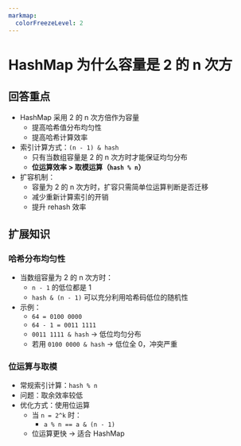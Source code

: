 ```yaml
---
markmap:
  colorFreezeLevel: 2
---
```


# HashMap 为什么容量是 2 的 n 次方

## 回答重点

- HashMap 采用 2 的 n 次方倍作为容量
  - 提高哈希值分布均匀性
  - 提高哈希计算效率
- 索引计算方式：`(n - 1) & hash`
  - 只有当数组容量是 2 的 n 次方时才能保证均匀分布
  - **位运算效率 > 取模运算（`hash % n`）**
- 扩容机制：
  - 容量为 2 的 n 次方时，扩容只需简单位运算判断是否迁移
  - 减少重新计算索引的开销
  - 提升 rehash 效率

## 扩展知识

### 哈希分布均匀性

- 当数组容量为 2 的 n 次方时：
  - `n - 1` 的低位都是 1
  - `hash & (n - 1)` 可以充分利用哈希码低位的随机性
- 示例：
  - `64 = 0100 0000`
  - `64 - 1 = 0011 1111`
  - `0011 1111 & hash` → 低位均匀分布
  - 若用 `0100 0000 & hash` → 低位全 0，冲突严重

### 位运算与取模

- 常规索引计算：`hash % n`
- 问题：取余效率较低
- 优化方式：使用位运算
  - 当 `n = 2^k` 时：
    - `a % n == a & (n - 1)`
  - 位运算更快 → 适合 HashMap

